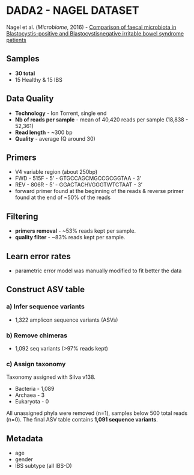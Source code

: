# DADA2 - NAGEL DATASET

Nagel et al. (_Microbiome_, 2016) - [Comparison of faecal microbiota in Blastocystis-positive and Blastocystisnegative irritable bowel syndrome patients][1]

[1]: https://microbiomejournal.biomedcentral.com/articles/10.1186/s40168-016-0191-0


## Samples
- **30 total**
- 15 Healthy & 15 IBS

## Data Quality
- **Technology** - Ion Torrent, single end
- **Nb of reads per sample** - mean of 40,420 reads per sample (18,838 - 52,361)
- **Read length** - ~300 bp
- **Quality** - average (Q around 30)

## Primers
- V4 variable region (about 250bp)
- FWD - 515F - 5’ - GTGCCAGCMGCCGCGGTAA - 3’
- REV -  806R - 5’ - GGACTACHVGGGTWTCTAAT - 3’
- forward primer found at the beginning of the reads & reverse primer found at the end of \~50% of the reads

## Filtering
- **primers removal** - \~53% reads kept per sample.
- **quality filter** - \~83% reads kept per sample.

## Learn error rates
- parametric error model was manually modified to fit better the data

## Construct ASV table
### a) Infer sequence variants
- 1,322 amplicon sequence variants (ASVs)

### b) Remove chimeras
- 1,092 seq variants (>97% reads kept)

### c) Assign taxonomy
Taxonomy assigned with Silva v138.
- Bacteria - 1,089
- Archaea - 3
- Eukaryota - 0

All unassigned phyla were removed (n=1), samples below 500 total reads (n=0). The final ASV table contains **1,091 sequence variants**.

## Metadata
- age
- gender
- IBS subtype (all IBS-D)